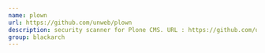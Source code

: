 ```yaml
---
name: plown
url: https://github.com/unweb/plown
description: security scanner for Plone CMS. URL : https://github.com/unweb/plown Groups : blackarch blackarch-webapp
group: blackarch
---
```

